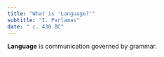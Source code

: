 ```yaml
---
title: "What is 'Language?'"
subtitle: "I. Parlamas"
date: " c. 430 BC"
---
```


**Language** is communication governed by grammar.
